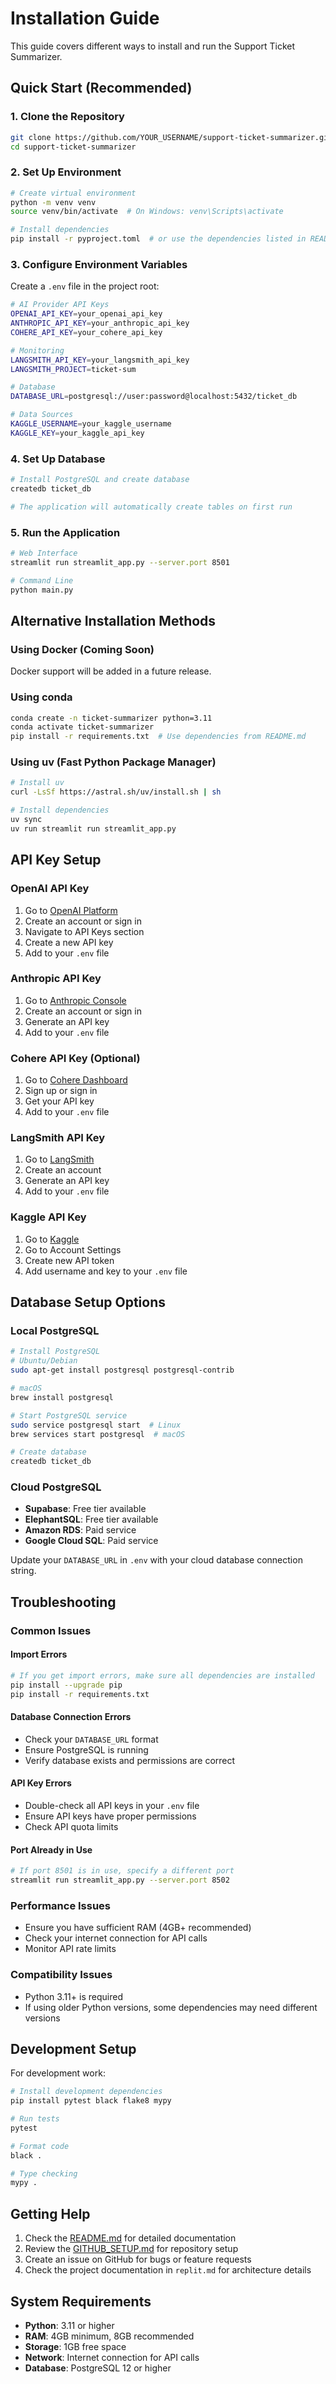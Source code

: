 # Installation Guide

This guide covers different ways to install and run the Support Ticket Summarizer.

## Quick Start (Recommended)

### 1. Clone the Repository
```bash
git clone https://github.com/YOUR_USERNAME/support-ticket-summarizer.git
cd support-ticket-summarizer
```

### 2. Set Up Environment
```bash
# Create virtual environment
python -m venv venv
source venv/bin/activate  # On Windows: venv\Scripts\activate

# Install dependencies
pip install -r pyproject.toml  # or use the dependencies listed in README.md
```

### 3. Configure Environment Variables
Create a `.env` file in the project root:
```bash
# AI Provider API Keys
OPENAI_API_KEY=your_openai_api_key
ANTHROPIC_API_KEY=your_anthropic_api_key
COHERE_API_KEY=your_cohere_api_key

# Monitoring
LANGSMITH_API_KEY=your_langsmith_api_key
LANGSMITH_PROJECT=ticket-sum

# Database
DATABASE_URL=postgresql://user:password@localhost:5432/ticket_db

# Data Sources
KAGGLE_USERNAME=your_kaggle_username  
KAGGLE_KEY=your_kaggle_api_key
```

### 4. Set Up Database
```bash
# Install PostgreSQL and create database
createdb ticket_db

# The application will automatically create tables on first run
```

### 5. Run the Application
```bash
# Web Interface
streamlit run streamlit_app.py --server.port 8501

# Command Line
python main.py
```

## Alternative Installation Methods

### Using Docker (Coming Soon)
Docker support will be added in a future release.

### Using conda
```bash
conda create -n ticket-summarizer python=3.11
conda activate ticket-summarizer
pip install -r requirements.txt  # Use dependencies from README.md
```

### Using uv (Fast Python Package Manager)
```bash
# Install uv
curl -LsSf https://astral.sh/uv/install.sh | sh

# Install dependencies
uv sync
uv run streamlit run streamlit_app.py
```

## API Key Setup

### OpenAI API Key
1. Go to [OpenAI Platform](https://platform.openai.com/)
2. Create an account or sign in
3. Navigate to API Keys section
4. Create a new API key
5. Add to your `.env` file

### Anthropic API Key
1. Go to [Anthropic Console](https://console.anthropic.com/)
2. Create an account or sign in
3. Generate an API key
4. Add to your `.env` file

### Cohere API Key (Optional)
1. Go to [Cohere Dashboard](https://dashboard.cohere.ai/)
2. Sign up or sign in
3. Get your API key
4. Add to your `.env` file

### LangSmith API Key
1. Go to [LangSmith](https://smith.langchain.com/)
2. Create an account
3. Generate an API key
4. Add to your `.env` file

### Kaggle API Key
1. Go to [Kaggle](https://www.kaggle.com/)
2. Go to Account Settings
3. Create new API token
4. Add username and key to your `.env` file

## Database Setup Options

### Local PostgreSQL
```bash
# Install PostgreSQL
# Ubuntu/Debian
sudo apt-get install postgresql postgresql-contrib

# macOS
brew install postgresql

# Start PostgreSQL service
sudo service postgresql start  # Linux
brew services start postgresql  # macOS

# Create database
createdb ticket_db
```

### Cloud PostgreSQL
- **Supabase**: Free tier available
- **ElephantSQL**: Free tier available  
- **Amazon RDS**: Paid service
- **Google Cloud SQL**: Paid service

Update your `DATABASE_URL` in `.env` with your cloud database connection string.

## Troubleshooting

### Common Issues

#### Import Errors
```bash
# If you get import errors, make sure all dependencies are installed
pip install --upgrade pip
pip install -r requirements.txt
```

#### Database Connection Errors
- Check your `DATABASE_URL` format
- Ensure PostgreSQL is running
- Verify database exists and permissions are correct

#### API Key Errors
- Double-check all API keys in your `.env` file
- Ensure API keys have proper permissions
- Check API quota limits

#### Port Already in Use
```bash
# If port 8501 is in use, specify a different port
streamlit run streamlit_app.py --server.port 8502
```

### Performance Issues
- Ensure you have sufficient RAM (4GB+ recommended)
- Check your internet connection for API calls
- Monitor API rate limits

### Compatibility Issues
- Python 3.11+ is required
- If using older Python versions, some dependencies may need different versions

## Development Setup

For development work:

```bash
# Install development dependencies
pip install pytest black flake8 mypy

# Run tests
pytest

# Format code
black .

# Type checking
mypy .
```

## Getting Help

1. Check the [README.md](README.md) for detailed documentation
2. Review the [GITHUB_SETUP.md](GITHUB_SETUP.md) for repository setup
3. Create an issue on GitHub for bugs or feature requests
4. Check the project documentation in `replit.md` for architecture details

## System Requirements

- **Python**: 3.11 or higher
- **RAM**: 4GB minimum, 8GB recommended
- **Storage**: 1GB free space
- **Network**: Internet connection for API calls
- **Database**: PostgreSQL 12 or higher